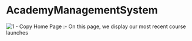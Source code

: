# AcademyManagementSystem
![1 - Copy](https://github.com/CodeZohaib/AcademyManagementSystem/assets/142882799/5657928c-52d7-4254-9256-e94c086fa69e)
Home Page :- 
On this page, we display our most recent course launches
